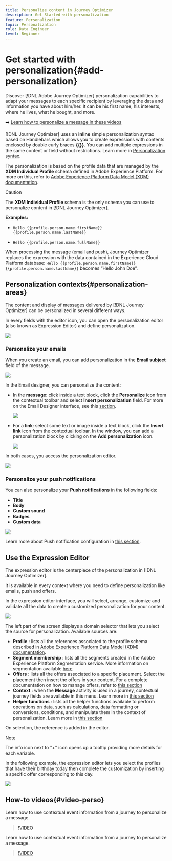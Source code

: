 ```yaml
---
title: Personalize content in Journey Optimizer
description: Get Started with personalization
feature: Personalization
topic: Personalization
role: Data Engineer
level: Beginner
---
```

# Get started with personalization{#add-personalization}

Discover [!DNL Adobe Journey Optimizer] personalization capabilities to adapt your messages to each specific recipient by leveraging the data and information you have about him/her. It can be his first name, his interests, where he lives, what he bought, and more.

➡️ [Learn how to personalize a message in these videos](#video-perso)

[!DNL Journey Optimizer] uses an **inline** simple personalization syntax based on Handlebars which allows you to create expressions with contents enclosed by double curly braces **{{}}**. You can add multiple expressions in the same content or field without restrictions. Learn more in [Personalization syntax](personalization-syntax.md).

The personalization is based on the profile data that are managed by the **XDM Individual Profile** schema defined in Adobe Experience Platform. For more on this, refer to  [Adobe Experience Platform Data Model (XDM) documentation](https://experienceleague.adobe.com/docs/experience-platform/xdm/home.html).

>[!CAUTION]
>The **XDM Individual Profile** schema is the only schema you can use to personalize content in [!DNL Journey Optimizer].

**Examples:**

* `Hello {{profile.person.name.firstName}} {{profile.person.name.lastName}}`

* `Hello {{profile.person.name.fullName}}`

When processing the message (email and push), Journey Optimizer replaces the expression with the data contained in the Experience Cloud Platform database:  `Hello {{profile.person.name.firstName}} {{profile.person.name.lastName}}` becomes “Hello John Doe”.


## Personalization contexts{#personalization-areas}

The content and display of messages delivered by [!DNL Journey Optimizer] can be personalized in several different ways.

In every fields with the editor icon, you can open the personalization editor (also known as Expression Editor) and define personalization.

![](assets/perso_icon.png)

### Personalize your emails

When you create an email, you can add personalization in the **Email subject** field of the message.

![](assets/perso_subject.png)

In the Email designer, you can personalize the content:

* In the **message**: click inside a text block, click the **Personalize** icon from the contextual toolbar and select **Insert personalization** field. For more on the Email Designer interface, see this [section](../design-emails.md).
    
    ![](assets/perso_insert.png)

* For a **link**: select some text or image inside a text block, click the **Insert link** icon from the contextual toolbar. In the window, you can add a personalization block by clicking on the **Add personalization** icon.

    ![](assets/perso_link.png)

In both cases, you access the personalization editor.

![](assets/perso_ee.png)


### Personalize your push notifications

You can also personalize your **Push notifications** in the following fields:

* **Title**
* **Body**
* **Custom sound**
* **Badges**
* **Custom data**

![](assets/perso_push.png)

Learn more about Push notification configuration in [this section](../push-gs.md).

## Use the Expression Editor

The expression editor is the centerpiece of the personalization in [!DNL Journey Optimizer].

It is available in every context where you need to define personalization like emails, push and offers.

In the expression editor interface, you will select, arrange, customize and validate all the data to create a customized personalization for your content.

 ![](assets/perso_ee1.png)

The left part of the screen displays a domain selector that lets you select the source for personalization. Available sources are:

* **Profile** : lists all the references associated to the profile schema described in [Adobe Experience Platform Data Model (XDM) documentation](https://experienceleague.adobe.com/docs/experience-platform/xdm/home.html).
* **Segment membership** : lists all the segments created in the Adobe Experience Platform Segmentation service. More information on segmentation available [here](https://experienceleague.adobe.com/docs/experience-platform/segmentation/home.html?lang=en)
* **Offers** : lists all the offers associated to a specific placement. Select the placement then insert the offers in your content. For a complete documentation on how to manage offers, refer to [this section](../deliver-personalized-offers.md)
* **Context** : when the **Message** activity is used in a journey, contextual journey fields are available in this menu. Learn more in [this section](personalization-use-case.md)
* **Helper functions** : lists all the helper functions available to perform operations on data, such as calculations, data formatting or conversions, conditions, and manipulate them in the context of personalization. Learn more in [this section](functions/functions.md)

On selection, the reference is added in the editor. 

>[!NOTE]
>
>The info icon next to "+" icon opens up a tooltip providing more details for each variable.

In the following example, the expression editor lets you select the profiles that have their birthday today then complete the customization by inserting a specific offer corresponding to this day.

 ![](assets/perso_ee2.png)

## How-to videos{#video-perso}

Learn how to use contextual event information from a journey to personalize a message.

>[!VIDEO](https://video.tv.adobe.com/v/334165?quality=12)

Learn how to use contextual event information from a journey to personalize a message.

>[!VIDEO](https://video.tv.adobe.com/v/334078?quality=12)
